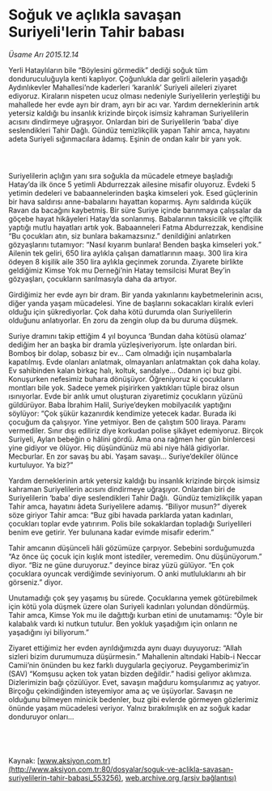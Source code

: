 # Soğuk ve açlıkla savaşan Suriyeli'lerin Tahir babası

*Üsame Arı 2015.12.14*

<div class="pNewsDetailMainContent ctx_content" itemprop="articleBody">
 <p>
  Yerli Hataylıların bile “Böylesini görmedik” dediği soğuk tüm donduruculuğuyla kenti kaplıyor. Çoğunlukla dar gelirli ailelerin yaşadığı Aydınlıkevler Mahallesi’nde kaderleri ‘karanlık’ Suriyeli aileleri ziyaret ediyoruz. Kiraların nispeten ucuz olması nedeniyle Suriyelilerin yerleştiği bu mahallede her evde ayrı bir dram, ayrı bir acı var. Yardım derneklerinin artık yetersiz kaldığı bu insanlık krizinde birçok isimsiz kahraman Suriyelilerin acısını dindirmeye uğraşıyor. Onlardan biri de Suriyelilerin ‘baba’ diye seslendikleri Tahir Dağlı. Gündüz temizlikçilik yapan Tahir amca, hayatını adeta Suriyeli sığınmacılara âdamış. Eşinin de ondan kalır bir yanı yok.
 </p>
 <p>
  <img alt="" src="http://web.archive.org/web/20151219162921im_/http://medya.aksiyon.com.tr//aksiyon/2015/12/14/573673.jpg "/>
 </p>
 <p>
  <img alt="" src="http://web.archive.org/web/20151219162921im_/http://medya.aksiyon.com.tr//aksiyon/2015/12/14/573674.jpg "/>
 </p>
 <p>
  <img alt="" src="http://web.archive.org/web/20151219162921im_/http://medya.yenibahardergisi.com//aksiyon/2015/12/14/573676.jpg "/>
 </p>
 <p>
  Suriyelilerin açlığın yanı sıra soğukla da mücadele etmeye başladığı Hatay’da ilk önce 5 yetimli Abdurrezzak ailesine misafir oluyoruz. Evdeki 5 yetimin dedeleri ve babaannelerinden başka kimseleri yok. Esed güçlerinin bir hava saldırısı anne-babalarını hayattan koparmış. Aynı saldırıda küçük Ravan da bacağını kaybetmiş. Bir süre Suriye içinde barınmaya çalışsalar da göçebe hayat hikâyeleri Hatay’da sonlanmış. Babalarının taksicilik ve çiftçilik yaptığı mutlu hayatları artık yok. Babaanneleri Fatma Abdurrezzak, kendisine “Bu çocukları atın, siz bunlara bakamazsınız.” denildiğini anlatırken gözyaşlarını tutamıyor: “Nasıl kıyarım bunlara! Benden başka kimseleri yok.” Ailenin tek geliri, 650 lira aylıkla çalışan damatlarının maaşı. 300 lira kira ödeyen 8 kişilik aile 350 lira aylıkla geçinmek zorunda. Ziyarete birlikte geldiğimiz Kimse Yok mu Derneği’nin Hatay temsilcisi Murat Bey’in gözyaşları, çocukların sarılmasıyla daha da artıyor.
 </p>
 <p>
  Girdiğimiz her evde ayrı bir dram. Bir yanda yakınlarını kaybetmelerinin acısı, diğer yanda yaşam mücadelesi. Yine de başlarını sokacakları kiralık evleri olduğu için şükrediyorlar. Çok daha kötü durumda olan Suriyelilerin olduğunu anlatıyorlar. En zoru da zengin olup da bu duruma düşmek.
 </p>
 <p>
  Suriye dramını takip ettiğim 4 yıl boyunca ‘Bundan daha kötüsü olamaz’ dediğim her an başka bir dramla yüzleşiveriyorum. İşte onlardan biri. Bomboş bir dolap, sobasız bir ev... Cam olmadığı için nuşambalarla kapatılmış. Evde olanları anlatmak, olmayanları anlatmaktan çok daha kolay. Ev sahibinden kalan birkaç halı, koltuk, sandalye... Odanın içi buz gibi. Konuşurken nefesimiz buhara dönüşüyor. Öğreniyoruz ki çocukların montları bile yok. Sadece yemek pişirirken yaktıkları tüple biraz olsun ısınıyorlar. Evde bir anlık umut oluşturan ziyaretimiz çocukların yüzünü güldürüyor. Baba İbrahim Halil, Suriye’deyken mobilyacılık yaptığını söylüyor: “Çok şükür kazanırdık kendimize yetecek kadar. Burada iki çocuğum da çalışıyor. Yine yetmiyor. Ben de çalıştım 500 liraya. Paramı vermediler. Sınır dışı ediliriz diye korkudan polise şikâyet edemiyoruz. Birçok Suriyeli, Aylan bebeğin o hâlini gördü. Ama ona rağmen her gün binlercesi yine gidiyor ve ölüyor. Hiç düşündünüz mü abi niye hâlâ gidiyorlar. Mecburlar. En zor savaş bu abi. Yaşam savaşı... Suriye’dekiler ölünce kurtuluyor. Ya biz?”
 </p>
 <p>
  Yardım derneklerinin artık yetersiz kaldığı bu insanlık krizinde birçok isimsiz kahraman Suriyelilerin acısını dindirmeye uğraşıyor. Onlardan biri de Suriyelilerin ‘baba’ diye seslendikleri Tahir Dağlı.  Gündüz temizlikçilik yapan Tahir amca, hayatını âdeta Suriyelilere adamış. “Biliyor musun?” diyerek söze giriyor Tahir amca: “Buz gibi havada parklarda yatan kadınları, çocukları toplar evde yatırırım. Polis bile sokaklardan topladığı Suriyelileri benim eve getirir. Yer bulunana kadar evimde misafir ederim.”
 </p>
 <p>
  Tahir amcanın düşünceli hâli gözümüze çarpıyor. Sebebini sorduğumuzda “Az önce üç çocuk için kışlık mont istediler, veremedim. Onu düşünüyorum.” diyor. “Biz ne güne duruyoruz.” deyince biraz yüzü gülüyor. “En çok çocuklara oyuncak verdiğimde seviniyorum. O anki mutluluklarını ah bir görseniz.” diyor.
 </p>
 <p>
  Unutamadığı çok şey yaşamış bu sürede. Çocuklarına yemek götürebilmek için kötü yola düşmek üzere olan Suriyeli kadınları yolundan döndürmüş. Tahir amca, Kimse Yok mu ile dağıttığı kurban etini de unutamamış: “Öyle bir kalabalık vardı ki nutkun tutulur. Ben yokluk yaşadığım için onların ne yaşadığını iyi biliyorum.”
 </p>
 <p>
  Ziyaret ettiğimiz her evden ayrıldığımızda aynı duayı duyuyoruz: “Allah sizleri bizim durumumuza düşürmesin.” Mahallenin altındaki Habib-i Neccar Camii’nin önünden bu kez farklı duygularla geçiyoruz. Peygamberimiz’in (SAV) “Komşusu açken tok yatan bizden değildir.” hadisi geliyor aklımıza. Dizlerimizin bağı çözülüyor. Evet, savaşın mağduru komşularımız aç yatıyor. Birçoğu çekindiğinden isteyemiyor ama aç ve üşüyorlar. Savaşın ne olduğunu bilmeyen minicik bedenler, buz gibi evlerde görmeyen gözlerimiz önünde yaşam mücadelesi veriyor. Yalnız bırakılmışlık en az soğuk kadar donduruyor onları...
 </p>
 <p>
  <img alt="" src="http://web.archive.org/web/20151219162921im_/http://medya.yenibahardergisi.com//aksiyon/2015/12/14/573677.jpg "/>
 </p>
 <p>
  <img alt="" src="http://web.archive.org/web/20151219162921im_/http://medya.yenibahardergisi.com//aksiyon/2015/12/14/573678.jpg "/>
 </p>
 <p>
  <img alt="" src="http://web.archive.org/web/20151219162921im_/http://medya.yenibahardergisi.com//aksiyon/2015/12/14/573679.jpg "/>
 </p>
 <p>
  <img alt="" src="http://web.archive.org/web/20151219162921im_/http://medya.yenibahardergisi.com//aksiyon/2015/12/14/573680.jpg "/>
 </p>
</div>


Kaynak: [www.aksiyon.com.tr](http://www.aksiyon.com.tr:80/dosyalar/soguk-ve-aclikla-savasan-suriyelilerin-tahir-babasi_553256), [web.archive.org (arşiv bağlantısı)](http://web.archive.org/web/20151219162921/http://www.aksiyon.com.tr:80/dosyalar/soguk-ve-aclikla-savasan-suriyelilerin-tahir-babasi_553256)
